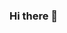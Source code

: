 ### Hi there 👋

<!--
**hankaul/hankaul** is a ✨ _special_ ✨ repository because its `README.md` (this file) appears on your GitHub profile.

Here are some ideas to get you started:

- 🔭 I’m currently working on xx.
- 🌱 I’m currently learning ...xxx
- 👯 I’m looking to collaborate on ...xxx
- 🤔 I’m looking for help with ...xx
- 💬 Ask me about ...xxx
- 📫 How to reach me: ...xxx
- 😄 Pronouns: ...xxx
- ⚡ Fun fact: ...xx
-->
